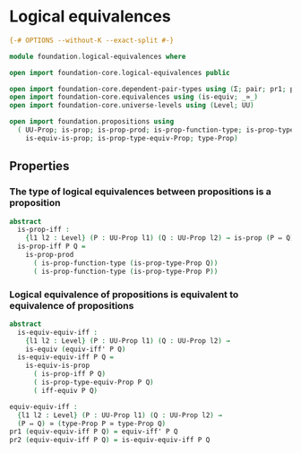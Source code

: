 # Logical equivalences

```agda
{-# OPTIONS --without-K --exact-split #-}

module foundation.logical-equivalences where

open import foundation-core.logical-equivalences public

open import foundation-core.dependent-pair-types using (Σ; pair; pr1; pr2)
open import foundation-core.equivalences using (is-equiv; _≃_)
open import foundation-core.universe-levels using (Level; UU)

open import foundation.propositions using
  ( UU-Prop; is-prop; is-prop-prod; is-prop-function-type; is-prop-type-Prop;
    is-equiv-is-prop; is-prop-type-equiv-Prop; type-Prop)
```

## Properties

### The type of logical equivalences between propositions is a proposition

```agda
abstract
  is-prop-iff :
    {l1 l2 : Level} (P : UU-Prop l1) (Q : UU-Prop l2) → is-prop (P ⇔ Q)
  is-prop-iff P Q =
    is-prop-prod
      ( is-prop-function-type (is-prop-type-Prop Q))
      ( is-prop-function-type (is-prop-type-Prop P))
```

### Logical equivalence of propositions is equivalent to equivalence of propositions

```agda
abstract
  is-equiv-equiv-iff :
    {l1 l2 : Level} (P : UU-Prop l1) (Q : UU-Prop l2) →
    is-equiv (equiv-iff' P Q)
  is-equiv-equiv-iff P Q =
    is-equiv-is-prop
      ( is-prop-iff P Q)
      ( is-prop-type-equiv-Prop P Q)
      ( iff-equiv P Q)

equiv-equiv-iff :
  {l1 l2 : Level} (P : UU-Prop l1) (Q : UU-Prop l2) →
  (P ⇔ Q) ≃ (type-Prop P ≃ type-Prop Q)
pr1 (equiv-equiv-iff P Q) = equiv-iff' P Q
pr2 (equiv-equiv-iff P Q) = is-equiv-equiv-iff P Q
```
